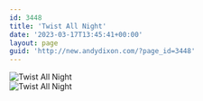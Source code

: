 ```yaml
---
id: 3448
title: 'Twist All Night'
date: '2023-03-17T13:45:41+00:00'
layout: page
guid: 'http://new.andydixon.com/?page_id=3448'
---
```


![Twist All Night](https://i0.wp.com/assets.g8x2.ldn.idrivee2-23.com/posters/Twist%20All%20Night%2001.jpg?w=1200&ssl=1 "Twist All Night")  
![Twist All Night](https://i0.wp.com/assets.g8x2.ldn.idrivee2-23.com/posters/Twist%20All%20Night%2002.jpg?w=1200&ssl=1 "Twist All Night")